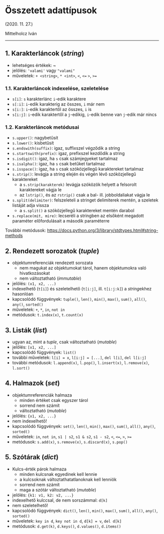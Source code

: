 # Összetett adattípusok

(2020. 11. 27.)

Mittelholcz Iván

---

## 1. Karakterláncok (*string*)

- lehetséges értékek: ~
- jelölés: `'valami'` vagy `"valami"`
- műveletek: `+ <string>`, `* <int>`, `<`, `<=` `>`, `>=`

### 1.1. Karakterláncok indexelése, szeletelése

- `s[i]`: `s` karakterlánc `i`-edik karaktere
- `s[:i]`: `i`-edik karakterig az összes, `i` már nem
- `s[i:]`: `i`-edik karaktertől az összes, `i` is
- `s[i:j]`: `i`-edik karaktertől a `j`-edikig, `i`-edik benne van `j`-edik már nincs

### 1.2. Karakterláncok metódusai

- `s.upper()`: nagybetűsít
- `s.lower()`: kisbetűsít
- `s.endswith(suffix)`: igaz, suffixszel végződik a string
- `s.startswith(prefix)`: igaz, prefixszel kezdődik a string
- `s.isdigit()`: igaz, ha `s` csak számjegyeket tartalmaz
- `s.isalpha()`: igaz, ha `s` csak betűket tartalmaz
- `s.isspace()`: igaz, ha `s` csak szóközjellegű karaktereket tartalmaz
- `s.strip()`: levágja a string elején és végén lévő szóközjellegű karaktereket
  - a `s.strip(karakterek)` levágja szóközök helyett a felsorolt karaktereket vágja le
  - az `lstrip()`, és az `rstrip()` csak a bal- ill. jobboldaliakat vágja le
- `s.split(delimiter)`: felszeleteli a stringet delimiterek mentén, a szeletek listáját adja vissza
  - a `s.split()` a szóközjellegű karaktereket mentén darabol
- `s.replace(mit, mire)`: lecseréli a stringben az elsőként megadott paraméter előfordulásait a második paraméterre

További metódusok: <https://docs.python.org/3/library/stdtypes.html#string-methods>

## 2. Rendezett sorozatok (*tuple*)

- objektumreferenciák rendezett sorozata
  - nem magukat az objektumokat tárol, hanem objektumokra való hivatkozásokat
  - nem változtatható (*immutable*)
- jelölés: `(x1, x2, ...)`
- indexelhető (`t[i]`) és szeletelhető (`t[i:j]`, ill. `t[i:j:k]`) a *string*ekhez hasonlóan
- kapcsolódó függvények: `tuple()`, `len()`, `min()`, `max()`, `sum()`, `all()`, `any()`, `sorted()`
- műveletek: `+`, `*`, `in`, `not in`
- metódusok: `t.index(x)`, `t.count(x)`

## 3. Listák (*list*)

- ugyan az, mint a *tuple*, csak változtatható (*mutable*)
- jelölés: `[x1, x2, ...]`
- kapcsolódó függvények: `list()`
- további műveletek: `l[i] = x`, `l[i:j] = [...]`, `del l[i]`, `del l[i:j]`
- további metódusok: `l.append(x)`, `l.pop()`, `l.insert(x)`, `l.remove(x)`, `l.sort()`

## 4. Halmazok (*set*)

- objektumreferenciák halmaza
  - minden értéket csak egyszer tárol
  - sorrend nem számít
  - változtatható (*mutable*)
- jelölés: `{x1, x2, ...}`
- nem indexelhető!
- kapcsolódó függvények: `set()`, `len()`, `min()`, `max()`, `sum()`, `all()`, `any()`, `sorted()`
- műveletek: `in`, `not in`, `s1 | s2`, `s1 & s2`, `s1 - s2`, `<`, `<=`, `>`,  `>=`
- metódusok: `s.add(x)`, `s.remove(x)`, `s.discard(x)`, `s.pop()`

## 5. Szótárak (*dict*)

- Kulcs-érték párok halmaza
  - minden kulcsnak egyedinek kell lennie
  - a kulcsoknak változtathatatlanoknak kell lenniök
  - sorrend nem számít
  - maga a szótár változtatható (*mutable*)
- jelölés: `{k1: v1, k2: v2, ...}`
- indexelhető kulccsal, de nem sorszámmal: `d[k]`
- nem szeletelhető!
- kapcsolódó függvények: `dict()`, `len()`, `min()`, `max()`, `sum()`, `all()`, `any()`, `sorted()`
- műveletek: `key in d`, `key not in d`, `d[k] = v`, `del d[k]`
- metódusok: `d.get(k)`, `d.keys()`, `d.values()`, `d.items()`
